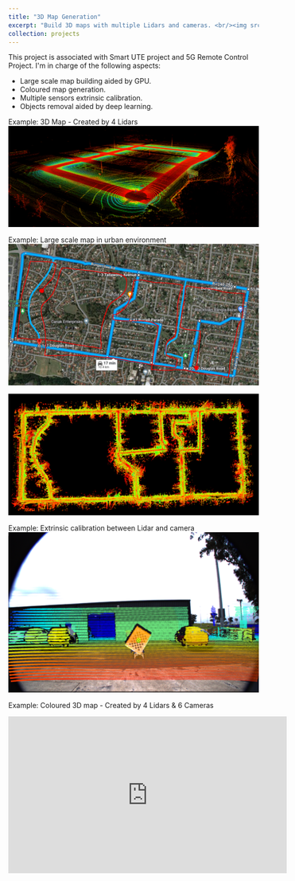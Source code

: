 ```yaml
---
title: "3D Map Generation"
excerpt: "Build 3D maps with multiple Lidars and cameras. <br/><img src='/images/colour_map_profile.png' width='640' height='480'>"
collection: projects
---
```


This project is associated with Smart UTE project and 5G Remote Control Project. I'm in charge of the following aspects:

- Large scale map building aided by GPU.
- Coloured map generation.
- Multiple sensors extrinsic calibration.
- Objects removal aided by deep learning.

Example: 3D Map - Created by 4 Lidars
![3D Map - Created by 4 Lidars](/images/map_smsp.png)

Example: Large scale map in urban environment
![Satellite map](/images/map_bt_sat.png)

![3D map](/images/map_bt_pt.png)

Example: Extrinsic calibration between Lidar and camera
![calibration](/images/lidarcamcalib.png)

Example: Coloured 3D map - Created by 4 Lidars & 6 Cameras
<iframe width="560" height="315" src="https://www.youtube.com/embed/P83zjs3YzHM?si=zYM8Z9kWYpsz8Wj8" title="YouTube video player" frameborder="0" allow="accelerometer; autoplay; clipboard-write; encrypted-media; gyroscope; picture-in-picture; web-share" allowfullscreen></iframe>
